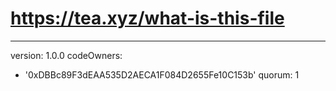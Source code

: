 # https://tea.xyz/what-is-this-file
---
version: 1.0.0
codeOwners:
  - '0xDBBc89F3dEAA535D2AECA1F084D2655Fe10C153b'
quorum: 1
